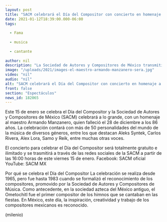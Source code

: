 ```yaml
---
layout: post
title: "SACM celebrará el Día del Compositor con concierto en homenaje a Armando Manzanero"
date: 2021-01-12T18:39:00.000-06:00
tags:
  
  - Fama
  
  - musica
  
  - cantante
  
author: nil
description: "La Sociedad de Autores y Compositores de México transmitirá el concierto que reunirá a más de 50 voces de distintos géneros musicales, en honor a Armando Manzanero. "
image: "/uploads/2021/images-el-maestro-armando-manzanero-sera.jpg"
video: "nil"
audio: "nil"
alt: "SACM celebrará el Día del Compositor con concierto en homenaje a Armando Manzanero"
front: false
section: "Espectáculos"
news_id: 182065
---
```


Este 15 de enero se celebra el Día del Compositor y la Sociedad de Autores y Compositores de México (SACM) celebrará a lo grande, con un homenaje al maestro Armando Manzanero, quien falleció el 28 de diciembre a los 86 años. La celebración contará con más de 50 personalidades del mundo de la música de diversos géneros, entre los que destacan Aleks Syntek, Carlos Rivera, Alex Lora, Samo y Reik, entre muchas otras voces. 

El concierto para celebrar el Día del Compositor será totalmente gratuito e ilimitado y se trasmitirá a través de las redes sociales de la SACM a partir de las 16:00 horas de este viernes 15 de enero. Facebook: SACM oficial YouTube: SACM MX 

Por qué se celebra el Día del Compositor La celebración se realiza desde 1965, pero fue hasta 1983 cuando se formalizó el reconocimiento de los compositores, promovido por la Sociedad de Autores y Compositores de Música.  Como antecedente, en la sociedad azteca del México antiguo, el Ometochitl fue el primer compositor de los himnos que se cantaban en las fiestas. En México, este día, la inspiración, creatividad y trabajo de los compositores mexicanos es reconocido. 

(milenio)